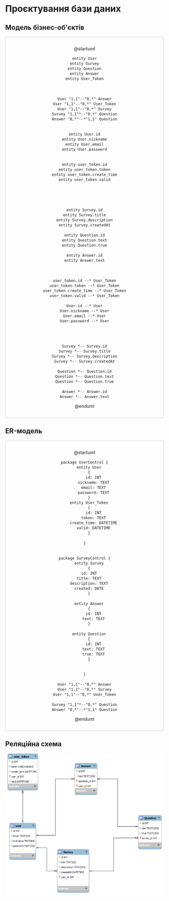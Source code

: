 # Проєктування бази даних

## Mодель бізнес-об'єктів

<center style="
    border-radius:4px;
    border: 1px solid #cfd7e6;
    box-shadow: 0 1px 3px 0 rgba(89,105,129,.05), 0 1px 1px 0 rgba(0,0,0,.025);
    padding: 1em;">

@startuml

    entity User
    entity Survey
    entity Question
    entity Answer
    entity User_Token
    

    
    User "1,1"--"0,*" Answer
    User "1,1"--"0,*" User_Token
    User "1,1"--"0,*" Survey
    Survey "1,1"*--"0,*" Question
    Answer "0,*"--*"1,1" Question
    

    entity User.id
    entity User.nickname
    entity User.email
    entity User.password
    
   
    entity user_token.id
    entity user_token.token
    entity user_token.create_time
    entity user_token.valid
    


    

    entity Survey.id
    entity Survey.title
    entity Survey.description
    entity Survey.createdAt

    entity Question.id
    entity Question.text
    entity Question.true

    entity Answer.id
    entity Answer.text

    
    
    user_token.id --* User_Token
    user_token.token --* User_Token
    user_token.create_time --* User_Token
    user_token.valid --* User_Token

    User.id --* User
    User.nickname --* User
    User.email --* User
    User.password --* User




    Survey *-- Survey.id
    Survey *-- Survey.title
    Survey *-- Survey.description
    Survey *-- Survey.createdAt

    Question *-- Question.id
    Question *-- Question.text
    Question *-- Question.true

    Answer *-- Answer.id
    Answer *-- Answer.text



@enduml

</center>

## ER-модель
<center style="
    border-radius:4px;
    border: 1px solid #cfd7e6;
    box-shadow: 0 1px 3px 0 rgba(89,105,129,.05), 0 1px 1px 0 rgba(0,0,0,.025);
    padding: 1em;">

@startuml

    package UserControl {
        entity User
        {
            id: INT
            nickname: TEXT
            email: TEXT
            password: TEXT
        }
        entity User_Token
        {
            id: INT
            token: TEXT
            create_time: DATETIME
            valid: DATETIME
        }
        
    }
   
    
    package SurveyControl {
        entity Survey
        {
        id: INT
        title: TEXT
        description: TEXT
        created: DATE
        }

        entity Answer
        {
            id: INT
            text: TEXT
        }
 
        entity Question
        {
            id: INT
            text: TEXT
            true: TEXT
        }
    
        
    }
    
    User "1,1"--"0,*" Answer
    User "1,1"--"0,*" Survey
    User "1,1"--"0,*" User_Token
    
    Survey "1,1"*--"0,*" Question
    Answer "0,*"--*"1,1" Question

@enduml

</center>

## Реляційна схема
![relation-diagram](./images/version2.png)